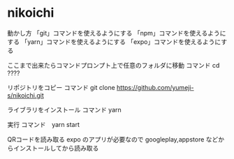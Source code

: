 # nikoichi

動かし方
「git」コマンドを使えるようにする
「npm」コマンドを使えるようにする
「yarn」コマンドを使えるようにする
「expo」コマンドを使えるようにする

ここまで出来たらコマンドプロンプト上で任意のフォルダに移動
コマンド	cd ????

リポジトリをコピー
コマンド	git clone https://github.com/yumeji-s/nikoichi.git

ライブラリをインストール
コマンド	yarn

実行
コマンド　yarn start

QRコードを読み取る
expo のアプリが必要なので googleplay,appstore などからインストールしてから読み取る
